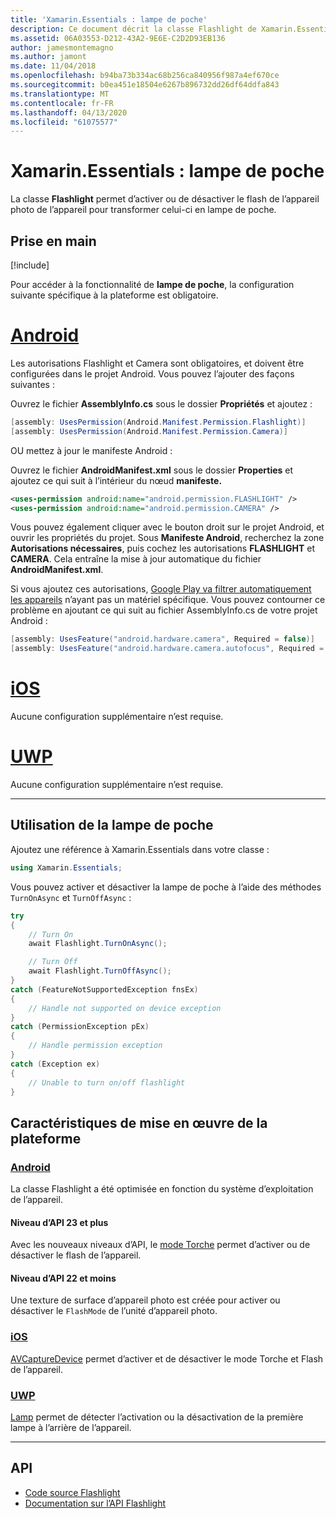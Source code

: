 ```yaml
---
title: 'Xamarin.Essentials : lampe de poche'
description: Ce document décrit la classe Flashlight de Xamarin.Essentials, qui permet d’activer ou de désactiver le flash de l’appareil photo de l’appareil pour transformer celui-ci en lampe de poche.
ms.assetid: 06A03553-D212-43A2-9E6E-C2D2D93EB136
author: jamesmontemagno
ms.author: jamont
ms.date: 11/04/2018
ms.openlocfilehash: b94ba73b334ac68b256ca840956f987a4ef670ce
ms.sourcegitcommit: b0ea451e18504e6267b896732dd26df64ddfa843
ms.translationtype: MT
ms.contentlocale: fr-FR
ms.lasthandoff: 04/13/2020
ms.locfileid: "61075577"
---
```

# <a name="xamarinessentials-flashlight"></a>Xamarin.Essentials : lampe de poche

La classe **Flashlight** permet d’activer ou de désactiver le flash de l’appareil photo de l’appareil pour transformer celui-ci en lampe de poche.

## <a name="get-started"></a>Prise en main

[!include[](~/essentials/includes/get-started.md)]

Pour accéder à la fonctionnalité de **lampe de poche**, la configuration suivante spécifique à la plateforme est obligatoire.

# <a name="android"></a>[Android](#tab/android)

Les autorisations Flashlight et Camera sont obligatoires, et doivent être configurées dans le projet Android. Vous pouvez l’ajouter des façons suivantes :

Ouvrez le fichier **AssemblyInfo.cs** sous le dossier **Propriétés** et ajoutez :

```csharp
[assembly: UsesPermission(Android.Manifest.Permission.Flashlight)]
[assembly: UsesPermission(Android.Manifest.Permission.Camera)]
```

OU mettez à jour le manifeste Android :

Ouvrez le fichier **AndroidManifest.xml** sous le dossier **Properties** et ajoutez ce qui suit à l’intérieur du nœud **manifeste.**

```xml
<uses-permission android:name="android.permission.FLASHLIGHT" />
<uses-permission android:name="android.permission.CAMERA" />
```

Vous pouvez également cliquer avec le bouton droit sur le projet Android, et ouvrir les propriétés du projet. Sous **Manifeste Android**, recherchez la zone **Autorisations nécessaires**, puis cochez les autorisations **FLASHLIGHT** et **CAMERA**. Cela entraîne la mise à jour automatique du fichier **AndroidManifest.xml**.

Si vous ajoutez ces autorisations, [Google Play va filtrer automatiquement les appareils](https://developer.android.com/guide/topics/manifest/uses-feature-element.html#permissions-features) n’ayant pas un matériel spécifique. Vous pouvez contourner ce problème en ajoutant ce qui suit au fichier AssemblyInfo.cs de votre projet Android :

```csharp
[assembly: UsesFeature("android.hardware.camera", Required = false)]
[assembly: UsesFeature("android.hardware.camera.autofocus", Required = false)]
```

# <a name="ios"></a>[iOS](#tab/ios)

Aucune configuration supplémentaire n’est requise.

# <a name="uwp"></a>[UWP](#tab/uwp)

Aucune configuration supplémentaire n’est requise.

-----

## <a name="using-flashlight"></a>Utilisation de la lampe de poche

Ajoutez une référence à Xamarin.Essentials dans votre classe :

```csharp
using Xamarin.Essentials;
```

Vous pouvez activer et désactiver la lampe de poche à l’aide des méthodes `TurnOnAsync` et `TurnOffAsync` :

```csharp
try
{
    // Turn On
    await Flashlight.TurnOnAsync();

    // Turn Off
    await Flashlight.TurnOffAsync();
}
catch (FeatureNotSupportedException fnsEx)
{
    // Handle not supported on device exception
}
catch (PermissionException pEx)
{
    // Handle permission exception
}
catch (Exception ex)
{
    // Unable to turn on/off flashlight
}
```

## <a name="platform-implementation-specifics"></a>Caractéristiques de mise en œuvre de la plateforme

### <a name="android"></a>[Android](#tab/android)

La classe Flashlight a été optimisée en fonction du système d’exploitation de l’appareil.

#### <a name="api-level-23-and-higher"></a>Niveau d’API 23 et plus

Avec les nouveaux niveaux d’API, le [mode Torche](https://developer.android.com/reference/android/hardware/camera2/CameraManager.html#setTorchMode) permet d’activer ou de désactiver le flash de l’appareil.

#### <a name="api-level-22-and-lower"></a>Niveau d’API 22 et moins

Une texture de surface d’appareil photo est créée pour activer ou désactiver le `FlashMode` de l’unité d’appareil photo. 

### <a name="ios"></a>[iOS](#tab/ios)

[AVCaptureDevice](xref:AVFoundation.AVCaptureDevice) permet d’activer et de désactiver le mode Torche et Flash de l’appareil.

### <a name="uwp"></a>[UWP](#tab/uwp)

[Lamp](https://docs.microsoft.com/uwp/api/windows.devices.lights.lamp) permet de détecter l’activation ou la désactivation de la première lampe à l’arrière de l’appareil.

-----

## <a name="api"></a>API

- [Code source Flashlight](https://github.com/xamarin/Essentials/tree/master/Xamarin.Essentials/Flashlight)
- [Documentation sur l’API Flashlight](xref:Xamarin.Essentials.Flashlight)
